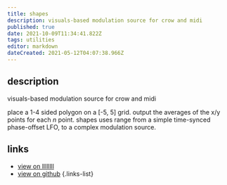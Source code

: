 ```yaml
---
title: shapes
description: visuals-based modulation source for crow and midi
published: true
date: 2021-10-09T11:34:41.822Z
tags: utilities
editor: markdown
dateCreated: 2021-05-12T04:07:38.966Z
---
```


## description

visuals-based modulation source for crow and midi

place a 1-4 sided polygon on a \[-5, 5\] grid. output the averages of the x/y points for each *n* point. shapes uses range from a simple time-synced phase-offset LFO, to a complex modulation source.

## links

- [view on llllllll](https://llllllll.co/t/shapes-v1-0-0/36759)
- [view on github](https://github.com/tlubke/shapes)
{.links-list}
